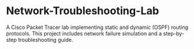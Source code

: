 # Network-Troubleshooting-Lab
A Cisco Packet Tracer lab implementing static and dynamic (OSPF) routing protocols. This project includes network failure simulation and a step-by-step troubleshooting guide.
